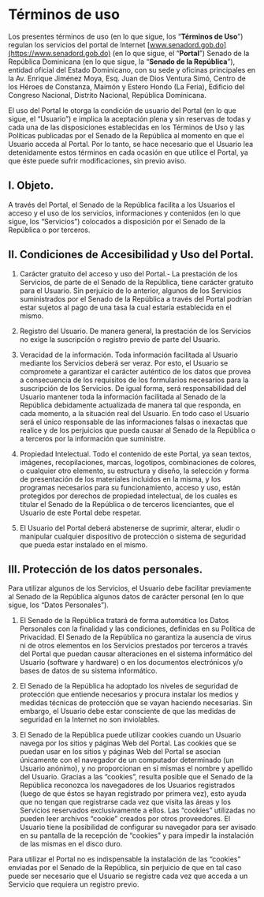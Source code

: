 # Términos de uso

Los presentes términos de uso (en lo que sigue, los “**Términos de Uso**”) regulan los servicios del portal de Internet [www.senadord.gob.do](https://www.senadord.gob.do) (en lo que sigue, el “**Portal**”) Senado de la República Dominicana (en lo que sigue, la “**Senado de la República**”), entidad oficial del Estado Dominicano, con su sede y oficinas principales en la Av. Enrique Jiménez Moya, Esq. Juan de Dios Ventura Simó, Centro de los Héroes de Constanza, Maimón y Estero Hondo (La Feria), Edificio del Congreso Nacional, Distrito Nacional, República Dominicana.

El uso del Portal le otorga la condición de usuario del Portal (en lo que sigue, el “Usuario”) e implica la aceptación plena y sin reservas de todas y cada una de las disposiciones establecidas en los Términos de Uso y las Políticas publicadas por el Senado de la República al momento en que el Usuario acceda al Portal. Por lo tanto, se hace necesario que el Usuario lea detenidamente estos términos en cada ocasión en que utilice el Portal, ya que éste puede sufrir modificaciones, sin previo aviso.


## I. Objeto.

A través del Portal, el Senado de la República facilita a los Usuarios el acceso y el uso de los servicios, informaciones y contenidos (en lo que sigue, los “Servicios”) colocados a disposición por el Senado de la República o por terceros.

## II. Condiciones de Accesibilidad y Uso del Portal.

1. Carácter gratuito del acceso y uso del Portal.- La prestación de los Servicios, de parte de el Senado de la República, tiene carácter gratuito para el Usuario. Sin perjuicio de lo anterior, algunos de los Servicios suministrados por el Senado de la República a través del Portal podrían estar sujetos al pago de una tasa la cual estaría establecida en el mismo.

2. Registro del Usuario. De manera general, la prestación de los Servicios no exige la suscripción o registro previo de parte del Usuario.

3. Veracidad de la información. Toda información facilitada al Usuario mediante los Servicios deberá ser veraz. Por esto, el Usuario se compromete a garantizar el carácter auténtico de los datos que provea a consecuencia de los requisitos de los formularios necesarios para la suscripción de los Servicios. De igual forma, será responsabilidad del Usuario mantener toda la información facilitada al Senado de la República debidamente actualizada de manera tal que responda, en cada momento, a la situación real del Usuario. En todo caso el Usuario será el único responsable de las informaciones falsas o inexactas que realice y de los perjuicios que pueda causar al Senado de la República o a terceros por la información que suministre.

4. Propiedad Intelectual. Todo el contenido de este Portal, ya sean textos, imágenes, recopilaciones, marcas, logotipos, combinaciones de colores, o cualquier otro elemento, su estructura y diseño, la selección y forma de presentación de los materiales incluidos en la misma, y los programas necesarios para su funcionamiento, acceso y uso, están protegidos por derechos de propiedad intelectual, de los cuales es titular el Senado de la República o de terceros licenciantes, que el Usuario de este Portal debe respetar.

5. El Usuario del Portal deberá abstenerse de suprimir, alterar, eludir o manipular cualquier dispositivo de protección o sistema de seguridad que pueda estar instalado en el mismo.

## III. Protección de los datos personales.

Para utilizar algunos de los Servicios, el Usuario debe facilitar previamente al Senado de la República algunos datos de carácter personal (en lo que sigue, los “Datos Personales”).

1. El Senado de la República tratará de forma automática los Datos Personales con la finalidad y las condiciones, definidas en su Política de Privacidad. El Senado de la República no garantiza la ausencia de virus ni de otros elementos en los Servicios prestados por terceros a través del Portal que puedan causar alteraciones en el sistema informático del Usuario (software y hardware) o en los documentos electrónicos y/o bases de datos de su sistema informático.

2. El Senado de la República ha adoptado los niveles de seguridad de protección que entiende necesarios y procura instalar los medios y medidas técnicas de protección que se vayan haciendo necesarias. Sin embargo, el Usuario debe estar consciente de que las medidas de seguridad en la Internet no son inviolables.

3. El Senado de la República puede utilizar cookies cuando un Usuario navega por los sitios y páginas Web del Portal. Las cookies que se puedan usar en los sitios y páginas Web del Portal se asocian únicamente con el navegador de un computador determinado (un Usuario anónimo), y no proporcionan en sí mismas el nombre y apellido del Usuario. Gracias a las “cookies”, resulta posible que el Senado de la República reconozca los navegadores de los Usuarios registrados (luego de que éstos se hayan registrado por primera vez), esto ayuda que no tengan que registrarse cada vez que visita las áreas y los Servicios reservados exclusivamente a ellos. Las “cookies” utilizadas no pueden leer archivos “cookie” creados por otros proveedores. El Usuario tiene la posibilidad de configurar su navegador para ser avisado en su pantalla de la recepción de “cookies” y para impedir la instalación de las mismas en el disco duro.

Para utilizar el Portal no es indispensable la instalación de las “cookies” enviadas por el Senado de la República, sin perjuicio de que en tal caso puede ser necesario que el Usuario se registre cada vez que acceda a un Servicio que requiera un registro previo.
